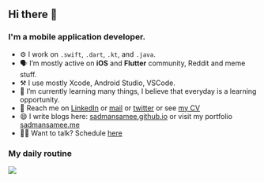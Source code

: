 ## Hi there 👋

### I'm a mobile application developer.

- ⚙️ I work on `.swift`, `.dart`, `.kt`, and `.java`. 
- 🗣️ I’m mostly active on **iOS** and **Flutter** community, Reddit and meme stuff.
- ⚒️ I use mostly Xcode, Android Studio, VSCode.
- 🧠 I’m currently learning many things, I believe that everyday is a learning opportunity.
- 🤝 Reach me on [LinkedIn](https://www.linkedin.com/in/sadmansamee/) or [mail](mailto:sadman.tonmoy@gmail.com) or [twitter](https://twitter.com/SameeSadman) or see [my CV](https://read.cv/sadmansamee)
- 😄 I write blogs here: [sadmansamee.github.io](https://sadmansamee.github.io) or visit my portfolio [sadmansamee.me](https://www.sadmansamee.me/)
- 🧑‍💻 Want to talk? Schedule [here](https://cal.com/sadmansamee/30min)

### My daily routine
![](https://media.giphy.com/media/7ltN7lCgF2MQE/giphy.gif)
